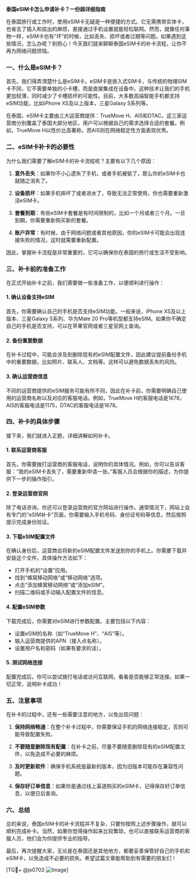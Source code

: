 **泰国eSIM卡怎么申请补卡？一份超详细指南**

在泰国旅行或工作时，使用eSIM卡无疑是一种便捷的方式。它无需携带实体卡，也省去了插入和拔出的麻烦，直接通过手机设置就能轻松联网。然而，就像任何事物一样，eSIM卡也有“坏”的时候，比如丢失、损坏或者过期等问题。如果遇到这些情况，怎么办呢？别担心！今天我们就来聊聊泰国eSIM卡的补卡流程，让你不再为网络问题烦恼。

### 一、什么是eSIM卡？

首先，我们得弄清楚什么是eSIM卡。eSIM卡是嵌入式SIM卡，与传统的物理SIM卡不同，它不需要单独的小卡槽，而是直接集成在设备中。这种技术让我们的手机更加轻薄，同时减少了卡槽损坏的可能性。目前，大多数高端智能手机都支持eSIM功能，比如iPhone XS及以上版本，三星Galaxy S系列等。

在泰国，eSIM卡主要由三大运营商提供：TrueMove H、AIS和DTAC。这三家运营商分别覆盖了泰国大部分地区，用户可以根据自己的需求选择合适的套餐。例如，TrueMove H以性价比高著称，而AIS则在网络稳定性方面表现优秀。

### 二、eSIM卡补卡的必要性

为什么我们需要了解eSIM卡的补卡流程呢？主要有以下几个原因：

1. **意外丢失**：如果你不小心遗失了手机，或者手机被偷了，那么你的eSIM卡也就随之消失了。
   
2. **设备损坏**：如果手机摔坏了或者进水了，导致无法正常使用，你也需要重新激活eSIM卡。
   
3. **套餐到期**：有些eSIM卡套餐是有时间限制的，比如一个月或者三个月。一旦到期，你需要重新购买新的套餐。

4. **账户异常**：有时候，由于网络问题或者其他原因，你的eSIM卡可能会出现连接失败的情况，这时就需要重新配置。

因此，掌握补卡流程是非常重要的，它可以确保你在泰国的旅行或生活不受影响。

### 三、补卡前的准备工作

在正式开始补卡之前，我们需要做一些准备工作，以便顺利进行操作：

#### 1. 确认设备支持eSIM

首先，你需要确认自己的手机是否支持eSIM功能。一般来说，iPhone XS及以上版本、三星Galaxy S系列、华为Mate 20 Pro等机型都支持eSIM。如果你不确定自己的手机是否支持，可以在苹果官网或者三星官网上查询。

#### 2. 备份重要数据

在补卡过程中，可能会涉及到删除现有的eSIM配置文件，因此建议提前备份手机中的重要数据，比如照片、联系人、文档等。这样可以避免数据丢失的风险。

#### 3. 确认运营商信息

不同的运营商提供的eSIM服务可能有所不同，因此在补卡前，你需要明确自己使用的运营商名称以及对应的客服电话。例如，TrueMove H的客服电话是1678，AIS的客服电话是1175，DTAC的客服电话是1678。

### 四、补卡的具体步骤

接下来，我们就进入正题，详细讲解如何补卡。

#### 1. 联系运营商客服

首先，你需要拨打运营商的客服电话，说明你的具体情况。例如，你可以告诉客服：“我的eSIM卡丢失了，需要重新申请一张。”客服人员会根据你的描述，为你提供下一步的操作指引。

#### 2. 登录运营商官网

除了电话咨询，你还可以登录运营商的官方网站进行操作。通常情况下，网站上会有专门的“eSIM补卡”页面，你需要输入手机号码、身份证号码等信息，然后按照提示完成身份验证。

#### 3. 下载eSIM配置文件

在确认身份后，运营商会将新的eSIM配置文件发送到你的手机上。你需要下载并安装这个文件。具体操作方法如下：

- 打开手机的“设置”应用。
- 找到“蜂窝移动网络”或“移动网络”选项。
- 点击“添加蜂窝移动网络”或“添加eSIM”。
- 扫描二维码或手动输入配置文件的信息。

#### 4. 配置eSIM参数

下载完成后，你需要对eSIM进行参数配置。主要包括以下内容：

- 设置eSIM的名称（如“TrueMove H”、“AIS”等）。
- 输入运营商提供的APN（接入点名称）。
- 设置用户名和密码（如果有要求的话）。

#### 5. 测试网络连接

配置完成后，你可以尝试拨打电话或访问互联网，看看是否能够正常连接。如果一切正常，说明补卡成功！

### 五、注意事项

在补卡的过程中，还有一些需要注意的地方，以免出现问题：

1. **保持网络畅通**：在整个补卡过程中，你需要保证手机的网络连接稳定，否则可能导致配置失败。
   
2. **不要随意删除现有配置**：在补卡之前，尽量不要随意删除现有的eSIM配置文件，以免造成不必要的麻烦。
   
3. **及时更新软件**：确保手机系统是最新的版本，因为旧版本可能存在兼容性问题。

4. **保存好订单信息**：如果你是通过线上渠道购买的eSIM卡，记得保存好订单信息，以便日后查询。

### 六、总结

总的来说，泰国eSIM卡的补卡流程并不复杂，只要你按照上述步骤操作，就可以顺利完成补卡。当然，如果你觉得操作起来比较繁琐，也可以直接联系运营商的客服人员，他们会为你提供专业的指导。

最后，再次提醒大家，无论是在泰国还是其他地方，都要妥善保管好自己的手机和eSIM卡，以免造成不必要的损失。希望这篇文章能帮助到有需要的朋友们！

[TG💪+ @jx0703 ![Image](https://github.com/user-attachments/assets/dbca1d08-cadb-493c-b0ec-ad6f7a83f270)]